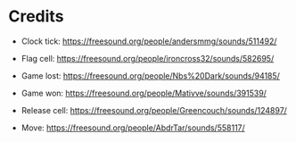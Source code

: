 # Credits

* Clock tick: https://freesound.org/people/andersmmg/sounds/511492/

* Flag cell: https://freesound.org/people/ironcross32/sounds/582695/

* Game lost: https://freesound.org/people/Nbs%20Dark/sounds/94185/

* Game won: https://freesound.org/people/Mativve/sounds/391539/

* Release cell: https://freesound.org/people/Greencouch/sounds/124897/ 

* Move: https://freesound.org/people/AbdrTar/sounds/558117/